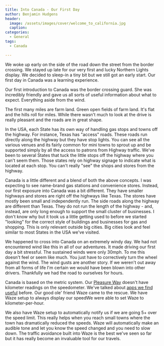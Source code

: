 ```yaml
---
title: Into Canada - Our First Day
author: Benjamin Hudgens
header:
  image: /assets/images/cover/welcome_to_california.jpg
  caption:
categories:
  - General
tags:
  - Canada
  
---
```


We woke up early on the side of the road down the street from the border crossing.  We stayed up late for our very first and lucky Northern Lights display.  We decided to sleep-in a tiny bit but we still got an early start.  Our first day in Canada was a learning experience.  

Our first introduction to Canada was the border crossing guard.  She was incredibly friendly and gave us all sorts of useful information about what to expect.  Everything aside from the wind.  

The first many miles are farm land.  Green open fields of farm land.  It's flat and the hills roll for miles.  While there wasn't much to look at the drive is really pleasant and the roads are in great shape.

In the USA, each State has its own way of handling gas stops and towns off the highway.  For instance, Texas has "access" roads.  These roads run directly along the highway but they have stop lights.  You can see all the various venues and its fairly common for mini towns to sprout up and be supported simply by all the access to patrons from Highway traffic.  We've been to several States that tuck the little stops off the highway where you can't seem them.  Those states rely on highway signage to indicate what is located at each stop.  You can't really "see" the shops and stores from the highway.

Canada is a little different and a blend of both the above concepts.  I was expecting to see name-brand gas stations and convenience stores.  Instead, our first exposure into Canada was a bit different.  They have smaller highways and stores are right off the highways like Texas.  The stores have mostly been small and independently run.  The side roads along the highway are different than Texas.  They do not run the length of the highway - and, instead, are only long enough to support the small cluster of businesses.  I don't know why but it took us a little getting used to before we started "looking" for the correct style of buildings and businesses for gas and shopping.  This is only relevant outside big cities.  Big cities look and feel similar to most States in the USA we've visited.  

We happened to cross into Canada on an extremely windy day.  We had not encountered wind like this in all of our adventures.  It made driving our first day a bit stressful.  The sustained winds were only 30mph.  To me this doesn't feel or seem like much.  You just have to correctively turn the wheel against the wind.  The wind gusts are another story.  If we weren't out away from all forms of life I'm certain we would have been blown into other drivers.  Thankfully we had the road to ourselves for hours.

Canada is based on the metric system.  Our [Pleasure Way](http://pleasureway.com/plateau-xlmb/) doesn't have kilometer readings on the speedometer.  We've talked about [apps we find useful](http://chasingsixty.com/tools/apps/handy-sites-and-apps/) before.  Our good ole' friend Waze came to the rescue.  We have Waze setup to always display our speedWe were able to set Waze to kilometer-per-hour.   

We also have Waze setup to automatically notify us if we are going 5+ over the speed limit.  This really helps when you reach small towns where the town has dramatically reduced the speeds.  Waze will automatically make an audible tone and let you know the speed changed and you need to slow down.  The traffic avoidance built into Waze is the best we've seen so far but it has really become an invaluable tool for our travels.
